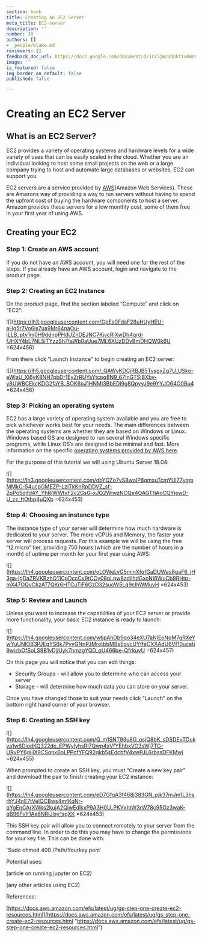 ```yaml
---
section: book
title: Creating an EC2 Server
meta_title: EC2-server
description: ''
number: 30
authors: []
- _people/blake.md
reviewers: []
feedback_doc_url: https://docs.google.com/document/d/1rZJjWr3QnktTxRBUCdS6FIEoh9f8HBaTiUS9ybJtlFk/edit?usp=sharing
image: ''
is_featured: false
img_border_on_default: false
published: false

---
```

# Creating an EC2 Server

## What is an EC2 Server?

EC2 provides a variety of operating systems and hardware levels for a wide variety of uses that can be easily scaled in the cloud. Whether you are an individual looking to host some small projects on the web or a large company trying to host and automate large databases or websites, EC2 can support you.

EC2 servers are a service provided by [AWS](https://aws.amazon.com/)(Amazon Web Services). These are Amazons way of providing a way to run servers without having to spend the upfront cost of buying the hardware components to host a server. Amazon provides these servers for a low monthly cost, some of them free in your first year of using AWS.

## Creating your EC2

### Step 1: Create an AWS account

If you do not have an AWS account, you will need one for the rest of the steps. If you already have an AWS account, login and navigate to the product page.

### Step 2: Creating an EC2 Instance

On the product page, find the section labeled “Compute” and click on “EC2”:

![](https://lh3.googleusercontent.com/GpEs0FdaF28uHUyHEU-aHg5r7Vo6is7ua9Mr84naOu-ILLB_ptv1m0H9ddnpPHdUZnDEJNC7KjvcRlXwDh4qrd-fJHXY4bL7NL5iTYzzSh7faWb0aUue7ML6XUzDDvBmDHQW0k6U =624x456)

From there click “Launch Instance” to begin creating an EC2 server:

![](https://lh5.googleusercontent.com/_QAWyKDCjRBJB5TvsgxZg7U_USko-eWjaU_Xl6yK8NH7pbDr1EyZrRUYsYtcpq8N9_67InGTSjBXbv-y8UWBCEkcKDG2faYB_BOK6oJ1HNMI3BbEDl9g8QpyyJ9e9YYJO64O0Bu4 =624x456)

### Step 3: Picking an operating system

EC2 has a large variety of operating system available and you are free to pick whichever works best for your needs. The main differences between the operating systems are whether they are based on Windows or Linux. Windows based OS are designed to run several Windows specific programs, while Linux OS’s are designed to be minimal and fast. More information on the specific [operating systems provided by AWS here](https://aws.amazon.com/marketplace/b/2649367011).

For the purpose of this tutorial we will using Ubuntu Server 18.04:

![](https://lh3.googleusercontent.com/dbYQZo7vS8woIP8qmxuTcmYUI77ygmMMkC-54ucpGMEZP-LziTkKnRpDDVZ_sf-2pPo5djfdAY_YhRjWWtxF2c2GsG-xJQ2WiwzNCQe4QAGT1jAoCQYjewD-U_zz_ftOtbp4uQXb =624x453)

### Step 4: Choosing an instance type

The instance type of your server will determine how much hardware is dedicated to your server. The more vCPUs and Memory, the faster your server will process requests. For this example we will be using the free “t2.micro” tier, providing 750 hours (which are the number of hours in a month) of uptime per month for your first year using AWS:

![](https://lh4.googleusercontent.com/oLOWeLvG5mlnXfofGaDUWes8gaF6_jH3ga-lgDaZRVKBzhO11CpDccCv9tCCy08pLpw8zdiIhdGxoNI6WuCb9RHtp-mX47OQvCkzAT7QKr6HTCuTiF6GzD32suoW5Lq9cIhWMuyH =624x453)

### Step 5: Review and Launch

Unless you want to increase the capabilities of your EC2 server or provide more functionality, your basic EC2 instance is ready to launch:

![](https://lh4.googleusercontent.com/wtjpAhDb9qo34eXU7aNIEoNqM7gRXeYwYuUNlOB3PJEgYS6k7PyyGNnPJMrotbbMBsEgvcUYffeCXXAdU6Vf10ucetj9wizbOfSoLS9B1vDjjUyk7hmzgYQD_qU466be-QfrkuvU =624x457)

On this page you will notice that you can edit things:

* Security Groups - will allow you to determine who can access your server
* Storage - will determine how much data you can store on your server.

Once you have changed those to suit your needs click “Launch” on the bottom right hand corner of your browser.

### Step 6: Creating an SSH key

![](https://lh4.googleusercontent.com/Q_m1SNT93u8G_osjQ8bK_sDSDEvTDukva1w6DiodKQ322de_EPWylyhsRI7Qwp4xVfYEhbxVO3sWj7TG-URyPY6gHX9CSqnxBoLPPcfYFQ92gkb5sEdcbfV4xwPJL6rbssDFKMwj =624x455)

When prompted to create an SSH key, you must “Create a new key pair” and download the pair to finish creating your EC2 instance:

![](https://lh4.googleusercontent.com/eD7GfqA3f468j383GN_pjk37mJm1L3hsrhYJ4nE7tVeIQCBws4mfKqNr-qYgEnCArXWks2kujA2QiwEdlkxP9A3H0U_PKYxhtW3rW78c95Oz3waK-qB96FvY1Aa6NRIJlsy1sgXK =624x453)

This SSH key pair will allow you to connect remotely to your server from the command line. In order to do this you may have to change the permissions for your key file. This can be done with:

\`Sudo chmod 400 /Path/Yourkey.pem\`

Potential uses:

(article on running jupyter on EC2)

(any other articles using EC2)

References:

[https://docs.aws.amazon.com/efs/latest/ug/gs-step-one-create-ec2-resources.html](https://docs.aws.amazon.com/efs/latest/ug/gs-step-one-create-ec2-resources.html "https://docs.aws.amazon.com/efs/latest/ug/gs-step-one-create-ec2-resources.html")